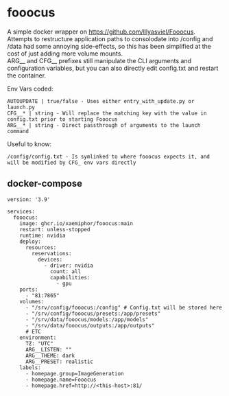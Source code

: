 # fooocus

A simple docker wrapper on https://github.com/lllyasviel/Fooocus.   
Attempts to restructure application paths to consolodate into /config and /data had some annoying side-effects, so this has been simplified at the cost of just adding more volume mounts.   
ARG__ and CFG__ prefixes still manipulate the CLI arguments and configuration variables, but you can also directly edit config.txt and restart the container.

Env Vars coded:
```
AUTOUPDATE | true/false - Uses either entry_with_update.py or launch.py
CFG__* | string - Will replace the matching key with the value in config.txt prior to starting Fooocus
ARG__* | string - Direct passthrough of arguments to the launch command
```

Useful to know:
```
/config/config.txt - Is symlinked to where fooocus expects it, and will be modified by CFG_ env vars directly
```

## docker-compose
```
version: '3.9'

services:
  fooocus:
    image: ghcr.io/xaemiphor/fooocus:main
    restart: unless-stopped
    runtime: nvidia
    deploy:
      resources:
        reservations:
          devices:
            - driver: nvidia
              count: all
              capabilities:
                - gpu
    ports:
      - "81:7865"
    volumes:
      - "/srv/config/fooocus:/config" # Config.txt will be stored here
      - "/srv/config/fooocus/presets:/app/presets"
      - "/srv/data/fooocus/models:/app/models"
      - "/srv/data/fooocus/outputs:/app/outputs"
      # ETC
    environment:
      TZ: "UTC"
      ARG__LISTEN: ""
      ARG__THEME: dark
      ARG__PRESET: realistic
    labels:
      - homepage.group=ImageGeneration
      - homepage.name=Fooocus
      - homepage.href=http://<this-host>:81/

```
